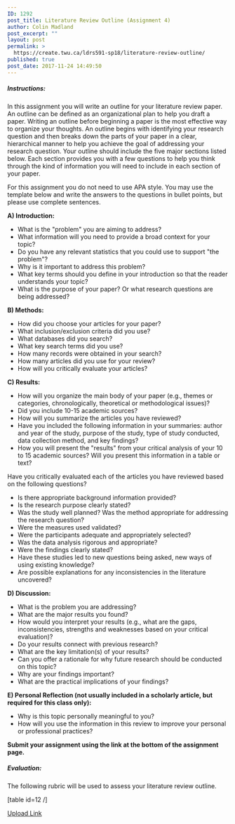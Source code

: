 ```yaml
---
ID: 1292
post_title: Literature Review Outline (Assignment 4)
author: Colin Madland
post_excerpt: ""
layout: post
permalink: >
  https://create.twu.ca/ldrs591-sp18/literature-review-outline/
published: true
post_date: 2017-11-24 14:49:50
---
```

<h5>Instructions:</h5>
In this assignment you will write an outline for your literature review paper. An outline can be defined as an organizational plan to help you draft a paper. Writing an outline before beginning a paper is the most effective way to organize your thoughts. An outline begins with identifying your research question and then breaks down the parts of your paper in a clear, hierarchical manner to help you achieve the goal of addressing your research question. Your outline should include the five major sections listed below. Each section provides you with a few questions to help you think through the kind of information you will need to include in each section of your paper.

For this assignment you do not need to use APA style. You may use the template below and write the answers to the questions in bullet points, but please use complete sentences.

<strong>A) Introduction:</strong>
<ul>
 	<li>What is the "problem" you are aiming to address?</li>
 	<li>What information will you need to provide a broad context for your topic?</li>
 	<li>Do you have any relevant statistics that you could use to support "the problem"?</li>
 	<li>Why is it important to address this problem?</li>
 	<li>What key terms should you define in your introduction so that the reader understands your topic?</li>
 	<li>What is the purpose of your paper? Or what research questions are being addressed?</li>
</ul>
<strong>B) Methods:</strong>
<ul>
 	<li>How did you choose your articles for your paper?</li>
 	<li>What inclusion/exclusion criteria did you use?</li>
 	<li>What databases did you search?</li>
 	<li>What key search terms did you use?</li>
 	<li>How many records were obtained in your search?</li>
 	<li>How many articles did you use for your review?</li>
 	<li>How will you critically evaluate your articles?</li>
</ul>
<strong>C) Results:</strong>
<ul>
 	<li>How will you organize the main body of your paper (e.g., themes or categories, chronologically, theoretical or methodological issues)?</li>
 	<li>Did you include 10-15 academic sources?</li>
 	<li>How will you summarize the articles you have reviewed?</li>
 	<li>Have you included the following information in your summaries: author and year of the study, purpose of the study, type of study conducted, data collection method, and key findings?</li>
 	<li>How you will present the "results" from your critical analysis of your 10 to 15 academic sources? Will you present this information in a table or text?</li>
</ul>
Have you critically evaluated each of the articles you have reviewed based on the following questions?
<ul>
 	<li>Is there appropriate background information provided?</li>
 	<li>Is the research purpose clearly stated?</li>
 	<li>Was the study well planned? Was the method appropriate for addressing the research question?</li>
 	<li>Were the measures used validated?</li>
 	<li>Were the participants adequate and appropriately selected?</li>
 	<li>Was the data analysis rigorous and appropriate?</li>
 	<li>Were the findings clearly stated?</li>
 	<li>Have these studies led to new questions being asked, new ways of using existing knowledge?</li>
 	<li>Are possible explanations for any inconsistencies in the literature uncovered?</li>
</ul>
<strong>D) Discussion:</strong>
<ul>
 	<li>What is the problem you are addressing?</li>
 	<li>What are the major results you found?</li>
 	<li>How would you interpret your results (e.g., what are the gaps, inconsistencies, strengths and weaknesses based on your critical evaluation)?</li>
 	<li>Do your results connect with previous research?</li>
 	<li>What are the key limitation(s) of your results?</li>
 	<li>Can you offer a rationale for why future research should be conducted on this topic?</li>
 	<li>Why are your findings important?</li>
 	<li>What are the practical implications of your findings?</li>
</ul>
<strong>E) Personal Reflection (not usually included in a scholarly article, but required for this class only):</strong>
<ul>
 	<li>Why is this topic personally meaningful to you?</li>
 	<li>How will you use the information in this review to improve your personal or professional practices?</li>
</ul>
<strong>Submit your assignment using the link at the bottom of the assignment page.</strong>
<h5>Evaluation:</h5>
The following rubric will be used to assess your literature review outline.

[table id=12 /]

<!--themify_builder_static--><a href="https://create.twu.ca/ldrs591-sp18/lessons/literature-review-outline/"> Upload Link </a><!--/themify_builder_static-->